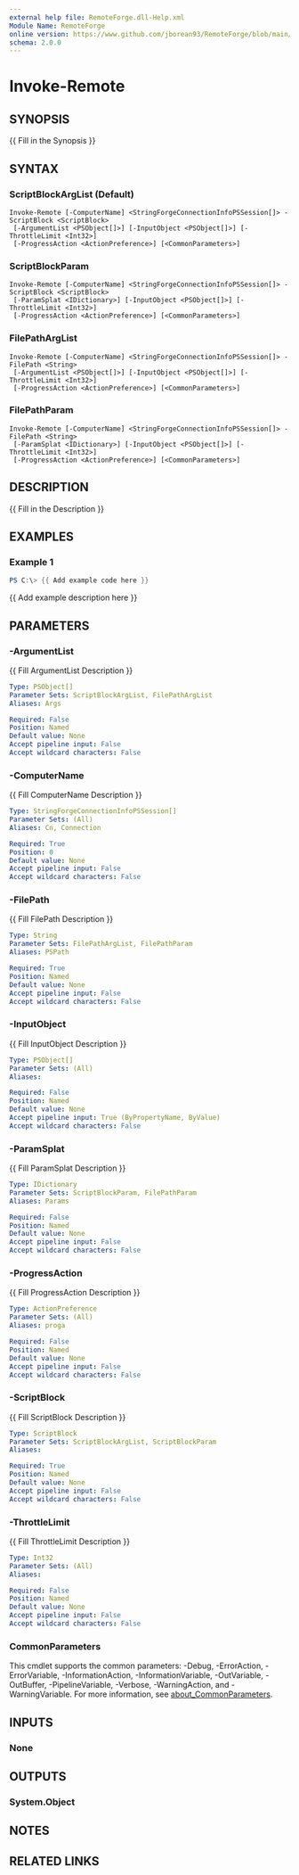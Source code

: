 ```yaml
---
external help file: RemoteForge.dll-Help.xml
Module Name: RemoteForge
online version: https://www.github.com/jborean93/RemoteForge/blob/main/docs/en-US/Invoke-Remote.md
schema: 2.0.0
---
```


# Invoke-Remote

## SYNOPSIS
{{ Fill in the Synopsis }}

## SYNTAX

### ScriptBlockArgList (Default)
```
Invoke-Remote [-ComputerName] <StringForgeConnectionInfoPSSession[]> -ScriptBlock <ScriptBlock>
 [-ArgumentList <PSObject[]>] [-InputObject <PSObject[]>] [-ThrottleLimit <Int32>]
 [-ProgressAction <ActionPreference>] [<CommonParameters>]
```

### ScriptBlockParam
```
Invoke-Remote [-ComputerName] <StringForgeConnectionInfoPSSession[]> -ScriptBlock <ScriptBlock>
 [-ParamSplat <IDictionary>] [-InputObject <PSObject[]>] [-ThrottleLimit <Int32>]
 [-ProgressAction <ActionPreference>] [<CommonParameters>]
```

### FilePathArgList
```
Invoke-Remote [-ComputerName] <StringForgeConnectionInfoPSSession[]> -FilePath <String>
 [-ArgumentList <PSObject[]>] [-InputObject <PSObject[]>] [-ThrottleLimit <Int32>]
 [-ProgressAction <ActionPreference>] [<CommonParameters>]
```

### FilePathParam
```
Invoke-Remote [-ComputerName] <StringForgeConnectionInfoPSSession[]> -FilePath <String>
 [-ParamSplat <IDictionary>] [-InputObject <PSObject[]>] [-ThrottleLimit <Int32>]
 [-ProgressAction <ActionPreference>] [<CommonParameters>]
```

## DESCRIPTION
{{ Fill in the Description }}

## EXAMPLES

### Example 1
```powershell
PS C:\> {{ Add example code here }}
```

{{ Add example description here }}

## PARAMETERS

### -ArgumentList
{{ Fill ArgumentList Description }}

```yaml
Type: PSObject[]
Parameter Sets: ScriptBlockArgList, FilePathArgList
Aliases: Args

Required: False
Position: Named
Default value: None
Accept pipeline input: False
Accept wildcard characters: False
```

### -ComputerName
{{ Fill ComputerName Description }}

```yaml
Type: StringForgeConnectionInfoPSSession[]
Parameter Sets: (All)
Aliases: Cn, Connection

Required: True
Position: 0
Default value: None
Accept pipeline input: False
Accept wildcard characters: False
```

### -FilePath
{{ Fill FilePath Description }}

```yaml
Type: String
Parameter Sets: FilePathArgList, FilePathParam
Aliases: PSPath

Required: True
Position: Named
Default value: None
Accept pipeline input: False
Accept wildcard characters: False
```

### -InputObject
{{ Fill InputObject Description }}

```yaml
Type: PSObject[]
Parameter Sets: (All)
Aliases:

Required: False
Position: Named
Default value: None
Accept pipeline input: True (ByPropertyName, ByValue)
Accept wildcard characters: False
```

### -ParamSplat
{{ Fill ParamSplat Description }}

```yaml
Type: IDictionary
Parameter Sets: ScriptBlockParam, FilePathParam
Aliases: Params

Required: False
Position: Named
Default value: None
Accept pipeline input: False
Accept wildcard characters: False
```

### -ProgressAction
{{ Fill ProgressAction Description }}

```yaml
Type: ActionPreference
Parameter Sets: (All)
Aliases: proga

Required: False
Position: Named
Default value: None
Accept pipeline input: False
Accept wildcard characters: False
```

### -ScriptBlock
{{ Fill ScriptBlock Description }}

```yaml
Type: ScriptBlock
Parameter Sets: ScriptBlockArgList, ScriptBlockParam
Aliases:

Required: True
Position: Named
Default value: None
Accept pipeline input: False
Accept wildcard characters: False
```

### -ThrottleLimit
{{ Fill ThrottleLimit Description }}

```yaml
Type: Int32
Parameter Sets: (All)
Aliases:

Required: False
Position: Named
Default value: None
Accept pipeline input: False
Accept wildcard characters: False
```

### CommonParameters
This cmdlet supports the common parameters: -Debug, -ErrorAction, -ErrorVariable, -InformationAction, -InformationVariable, -OutVariable, -OutBuffer, -PipelineVariable, -Verbose, -WarningAction, and -WarningVariable. For more information, see [about_CommonParameters](http://go.microsoft.com/fwlink/?LinkID=113216).

## INPUTS

### None
## OUTPUTS

### System.Object
## NOTES

## RELATED LINKS
